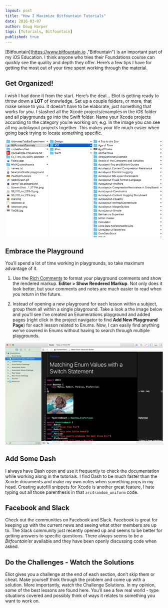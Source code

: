 ```yaml
---
layout: post
title: "How I Maximize Bitfountain Tutorials"
date: 2016-03-07
author: Doug Harper
tags: [Tutorials, Bitfountain]
published: true
---
```


[Bitfountain](https://www.bitfountain.io ,"Bitfountain") is an important part of my iOS Education.  I think anyone who tries their Foundations course can quickly see the quality and depth they offer.  Here’s a few tips I have for getting the most out of your time spent working through the material.

## Get Organized!

I wish I had done it from the start.  Here’s the deal…  Eliot is getting ready to throw down a **LOT** of knowledge. Set up a couple folders, or more, that make sense to you.  It doesn’t have to be elaborate, just something that works for *you*.  I stashed all the Xcode projects/examples in the iOS folder and all playgrounds go into the Swift folder.  Name your Xcode projects according to the category you’re working on; e.g. In the image you can see all my autolayout projects together. This makes your life much easier when going back trying to locate something specific.

![BitFountain Folders](/images/Bitfountain_Folders.png)

## Embrace the Playground

You’ll spend a lot of time working in playgrounds, so take maximum advantage of it. 

1.  Use the [Rich Comments](https://developer.apple.com/library/ios/recipes/Playground_Help/Chapters/RichMarkup.html#//apple_ref/doc/uid/TP40015166-CH39-SW1, "Xcode Rich Comments") to format your playground comments and show the rendered markup. **Editor > Show Rendered Markup**.  Not only does it look better, but your comments and notes are much easier to read when you return in the future.

2.  Instead of opening a new playground for each lesson within a subject, group them all within a single playground.  Take a look a the image below and you’ll see I’ve created an Enumerations playground and added pages (right click in the project navigator to find **Add New Playground Page**) for each lesson related to Enums.  Now, I can easily find anything we’ve covered in Enums without having to search through multiple playgrounds.

![BitFountain Folders](/images/Enum_Playground.png)

## Add Some Dash

I always have Dash open and use it frequently to check the documentation while working along in the tutorials.  I find Dash to be much faster than the Xcode documents and make my own notes when something pops in my head.  Creating autofill snippets for Xcode is another great feature, I hate typing out all those parenthesis in that `arc4random_uniform` code.

## Facebook and Slack

Check out the communities on Facebook and Slack.  Facebook is great for keeping up with the current news and seeing what other members are up to.  The Slack community just recently opened up and seems to be better for getting answers to specific questions.  There always seems to be a *Bitfountain’er* available and they have been openly discussing code when asked. 

## Do the Challenges - Watch the Solutions

Eliot gives you a challenge at the end of each section, don’t skip them or cheat.  Make yourself think through the problem and come up with a solution.  More importantly, watch the Challenge Solutions. In my opinion, some of the best lessons are found here.  You’ll see a few real world - type situations covered and possibly think of ways it relates to something you want to work on.

